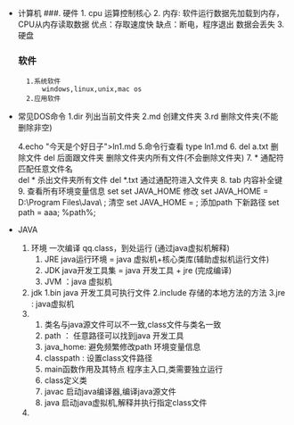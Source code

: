 - 计算机
    ###. 硬件
        1. cpu 运算控制核心
        2. 内存: 软件运行数据先加载到内存，
            CPU从内存读取数据
            优点：存取速度快
            缺点：断电，程序退出 数据会丢失
        3. 硬盘
    ### 软件
        1.系统软件
            windows,linux,unix,mac os
        2.应用软件
- 常见DOS命令
    1.dir 列出当前文件夹
    2.md  创建文件夹
    3.rd 删除文件夹(不能删除非空)
      
    4.echo "今天是个好日子">ln1.md 
    5.命令行查看 type ln1.md
    6. del a.txt 删除文件
        del 后面跟文件夹 删除文件夹内所有文件(不会删除文件夹)
    7. * 通配符匹配任意文件名  
        del * 杀出文件夹所有文件
        del *.txt
        通过通配符进入文件夹
    8. tab 内容补全键
    9. 查看所有环境变量信息 set
        set JAVA_HOME
        修改 set JAVA_HOME = D:\Program Files\Java\ ;
        清空 set JAVA_HOME = ;
        添加path 下新路径  set path = aaa; %path%;
- JAVA
    1. 环境
        一次编译 qq.class，到处运行 (通过java虚拟机解释)
        1. JRE java运行环境 = java 虚拟机+核心类库(辅助虚拟机运行文件)
        2. JDK java开发工具集 = java 开发工具 + jre  (完成编译)
        3. JVM ：java 虚拟机
    2. jdk
        1.bin  java 开发工具可执行文件
        2.include   存储的本地方法的方法
        3.jre : java虚拟机
    3. 
        1. 类名与java源文件可以不一致,class文件与类名一致
        2. path ： 任意路径可以找到java 开发工具
        3. java_home: 避免频繁修改path 环境变量信息
        4. classpath : 设置class文件路径
        5. main函数作用及其特点
            程序主入口,类需要独立运行
        6. class定义类
        7. javac 启动java编译器,编译java源文件
        8. java 启动java虚拟机,解释并执行指定class文件
    4.